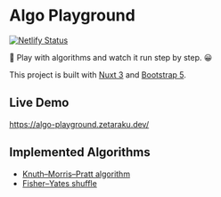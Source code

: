 # Algo Playground

[![Netlify Status](https://api.netlify.com/api/v1/badges/f150676d-2b9f-4539-b6de-1ed9070be7c8/deploy-status)](https://app.netlify.com/sites/algo-playground/deploys)

🎡 Play with algorithms and watch it run step by step. 😀

This project is built with [Nuxt 3](https://v3.nuxtjs.org) and [Bootstrap 5](https://getbootstrap.com/).

## Live Demo

<https://algo-playground.zetaraku.dev/>

## Implemented Algorithms

- [Knuth–Morris–Pratt algorithm](https://algo-playground.zetaraku.dev/alg/kmp)
- [Fisher–Yates shuffle](https://algo-playground.zetaraku.dev/alg/shuffle)
